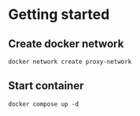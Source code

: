 # Getting started

## Create docker network

```
docker network create proxy-network
```

## Start container

```
docker compose up -d
```